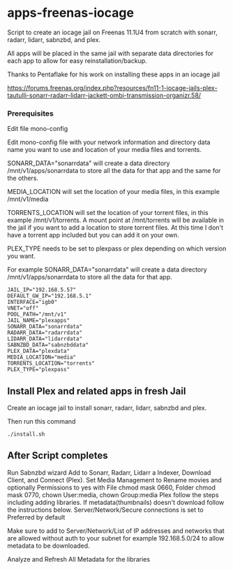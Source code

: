 # apps-freenas-iocage

Script to create an iocage jail on Freenas 11.1U4 from scratch with sonarr, radarr, lidarr, sabnzbd, and plex.

All apps will be placed in the same jail with separate data directories for each app to allow for easy reinstallation/backup.

Thanks to Pentaflake for his work on installing these apps in an iocage jail 

https://forums.freenas.org/index.php?resources/fn11-1-iocage-jails-plex-tautulli-sonarr-radarr-lidarr-jackett-ombi-transmission-organizr.58/

### Prerequisites
Edit file mono-config

Edit mono-config file with your network information and directory data name you want to use and location of your media files and torrents.

SONARR_DATA="sonarrdata" will create a data directory /mnt/v1/apps/sonarrdata to store all the data for that app and the same for the others.

MEDIA_LOCATION will set the location of your media files, in this example /mnt/v1/media

TORRENTS_LOCATION will set the location of your torrent files, in this example /mnt/v1/torrents. A mount point at /mnt/torrents will be available in the jail if you want to add a location to store torrent files.  At this time I don't have a torrent app included but you can add it on your own.

PLEX_TYPE needs to be set to plexpass or plex depending on which version you want.

For example SONARR_DATA="sonarrdata" will create a data directory /mnt/v1/apps/sonarrdata to store all the data for that app.

```
JAIL_IP="192.168.5.57"
DEFAULT_GW_IP="192.168.5.1"
INTERFACE="igb0"
VNET="off"
POOL_PATH="/mnt/v1"
JAIL_NAME="plexapps"
SONARR_DATA="sonarrdata"
RADARR_DATA="radarrdata"
LIDARR_DATA="lidarrdata"
SABNZBD_DATA="sabnzbddata"
PLEX_DATA="plexdata"
MEDIA_LOCATION="media"
TORRENTS_LOCATION="torrents"
PLEX_TYPE="plexpass"
```
## Install Plex and related apps in fresh Jail

Create an iocage jail to install sonarr, radarr, lidarr, sabnzbd and plex.

Then run this command
```
./install.sh
```

## After Script completes
Run Sabnzbd wizard
Add to Sonarr, Radarr, Lidarr a Indexer, Download Client, and Connect (Plex).
Set Media Management to Rename movies and optionally Permissions to yes with File chmod mask 0660, Folder chmod mask 0770, chown User:media, chown Group:media
Plex follow the steps including adding libraries.  If metadata(thumbnails) doesn't download follow the instructions below.
Server/Network/Secure connections is set to Preferred by default

Make sure to add to Server/Network/List of IP addresses and networks that are allowed without auth to your subnet for example 192.168.5.0/24 to allow metadata to be downloaded.

Analyze and Refresh All Metadata for the libraries

